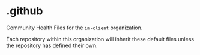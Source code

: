 # .github
Community Health Files for the `im-client` organization.

Each repository within this organization will inherit these default files unless the repository has defined their own.